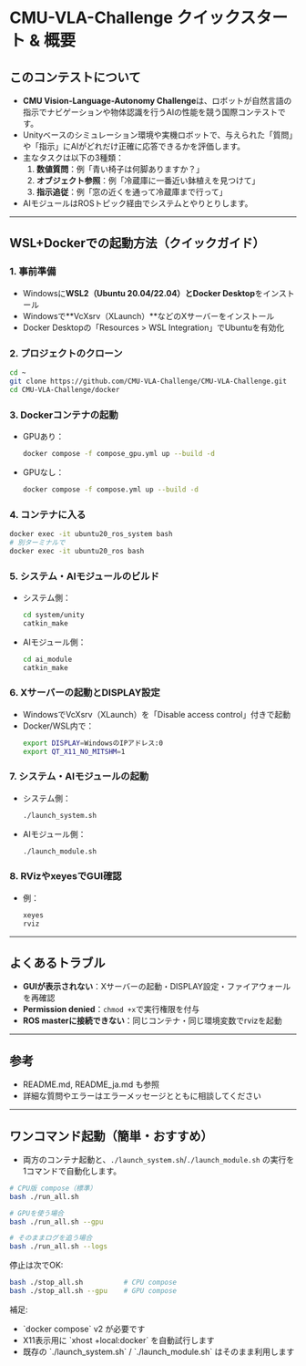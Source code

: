 # CMU-VLA-Challenge クイックスタート & 概要

## このコンテストについて
- **CMU Vision-Language-Autonomy Challenge**は、ロボットが自然言語の指示でナビゲーションや物体認識を行うAIの性能を競う国際コンテストです。
- Unityベースのシミュレーション環境や実機ロボットで、与えられた「質問」や「指示」にAIがどれだけ正確に応答できるかを評価します。
- 主なタスクは以下の3種類：
  1. **数値質問**：例「青い椅子は何脚ありますか？」
  2. **オブジェクト参照**：例「冷蔵庫に一番近い鉢植えを見つけて」
  3. **指示追従**：例「窓の近くを通って冷蔵庫まで行って」
- AIモジュールはROSトピック経由でシステムとやりとりします。

---

## WSL+Dockerでの起動方法（クイックガイド）

### 1. 事前準備
- Windowsに**WSL2（Ubuntu 20.04/22.04）**と**Docker Desktop**をインストール
- Windowsで**VcXsrv（XLaunch）**などのXサーバーをインストール
- Docker Desktopの「Resources > WSL Integration」でUbuntuを有効化

### 2. プロジェクトのクローン
```bash
cd ~
git clone https://github.com/CMU-VLA-Challenge/CMU-VLA-Challenge.git
cd CMU-VLA-Challenge/docker
```

### 3. Dockerコンテナの起動
- GPUあり：
  ```bash
  docker compose -f compose_gpu.yml up --build -d
  ```
- GPUなし：
  ```bash
  docker compose -f compose.yml up --build -d
  ```

### 4. コンテナに入る
```bash
docker exec -it ubuntu20_ros_system bash
# 別ターミナルで
docker exec -it ubuntu20_ros bash
```

### 5. システム・AIモジュールのビルド
- システム側：
  ```bash
  cd system/unity
  catkin_make
  ```
- AIモジュール側：
  ```bash
  cd ai_module
  catkin_make
  ```

### 6. Xサーバーの起動とDISPLAY設定
- WindowsでVcXsrv（XLaunch）を「Disable access control」付きで起動
- Docker/WSL内で：
  ```bash
  export DISPLAY=WindowsのIPアドレス:0
  export QT_X11_NO_MITSHM=1
  ```

### 7. システム・AIモジュールの起動
- システム側：
  ```bash
  ./launch_system.sh
  ```
- AIモジュール側：
  ```bash
  ./launch_module.sh
  ```

### 8. RVizやxeyesでGUI確認
- 例：
  ```bash
  xeyes
  rviz
  ```

---

## よくあるトラブル
- **GUIが表示されない**：Xサーバーの起動・DISPLAY設定・ファイアウォールを再確認
- **Permission denied**：`chmod +x`で実行権限を付与
- **ROS masterに接続できない**：同じコンテナ・同じ環境変数でrvizを起動

---

## 参考
- README.md, README_ja.md も参照
- 詳細な質問やエラーはエラーメッセージとともに相談してください 
---

## ワンコマンド起動（簡単・おすすめ）
- 両方のコンテナ起動と、`./launch_system.sh`/`./launch_module.sh` の実行を1コマンドで自動化します。

```bash
# CPU版 compose（標準）
bash ./run_all.sh

# GPUを使う場合
bash ./run_all.sh --gpu

# そのままログを追う場合
bash ./run_all.sh --logs
```

停止は次でOK:
```bash
bash ./stop_all.sh          # CPU compose
bash ./stop_all.sh --gpu    # GPU compose
```

補足:
- \`docker compose\` v2 が必要です
- X11表示用に \`xhost +local:docker\` を自動試行します
- 既存の \`./launch_system.sh\` / \`./launch_module.sh\` はそのまま利用します
